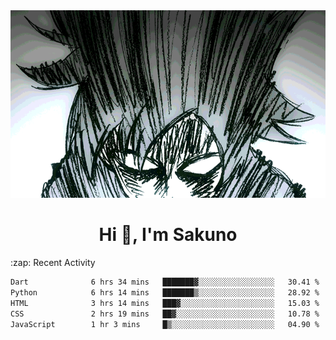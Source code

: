 <body>
<h1 align="center"></h1>
<br>
<div align="center">
<img width="auto" height="300" src="Img/mobFreakoutLonger.gif"/>
</div>
</div>
<h1 align="center">Hi 👋, I'm Sakuno</h1>
:zap: Recent Activity

<!--START_SECTION:waka-->

```txt
Dart              6 hrs 34 mins   ███████▓░░░░░░░░░░░░░░░░░   30.41 %
Python            6 hrs 14 mins   ███████▒░░░░░░░░░░░░░░░░░   28.92 %
HTML              3 hrs 14 mins   ███▓░░░░░░░░░░░░░░░░░░░░░   15.03 %
CSS               2 hrs 19 mins   ██▓░░░░░░░░░░░░░░░░░░░░░░   10.78 %
JavaScript        1 hr 3 mins     █▒░░░░░░░░░░░░░░░░░░░░░░░   04.90 %
```

<!--END_SECTION:waka-->

